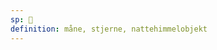 ```yaml
---
sp: 󱤺
definition: måne, stjerne, nattehimmelobjekt
---
```

<!-- mun is what you see when you look up at the sky, especially at night. the most obvious of these is the moon. more broadly it's any object in space. our earth is ma, but it's also a mun. -->